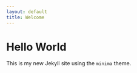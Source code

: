```yaml
---
layout: default
title: Welcome
---
```


# Hello World

This is my new Jekyll site using the `minima` theme.
